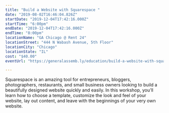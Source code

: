 ```yaml
---
title: "Build a Website with Squarespace "
date: "2019-08-02T16:46:04.826Z"
startDate: "2019-12-04T17:42:16.000Z"
startTime: "6:00pm"
endDate: "2019-12-04T17:42:16.000Z"
endTime: "8:00pm"
locationName: "GA Chicago @ Rent 24"
locationStreet: "444 N Wabash Avenue, 5th Floor"
locationCity: "Chicago"
locationState: "IL"
cost: "$40.00"
eventUrl: "https://generalassemb.ly/education/build-a-website-with-squarespace/chicago/85671"

---
```


Squarespace is an amazing tool for entrepreneurs, bloggers, photographers, restaurants, and small business owners looking to build a beautifully designed website quickly and easily. In this workshop, you’ll learn how to choose a template, customize the look and feel of your website, lay out content, and leave with the beginnings of your very own website.

